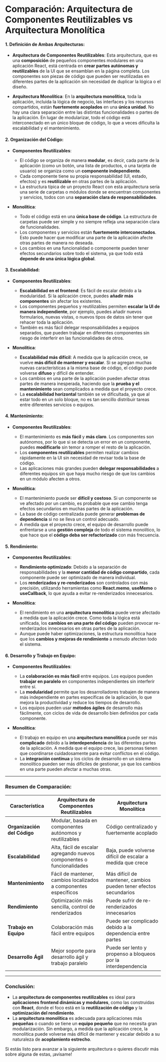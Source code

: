 # Comparación: **Arquitectura de Componentes Reutilizables vs Arquitectura Monolítica**

#### 1. **Definición de Ambas Arquitecturas**:
- **Arquitectura de Componentes Reutilizables**:
  Esta arquitectura, que es una **composición** de pequeños componentes modulares en una aplicación React, está centrada en **crear partes autónomas y reutilizables** de la UI que se ensamblan en la página completa. Los componentes son piezas de código que pueden ser reutilizadas en diferentes partes de la aplicación sin necesidad de duplicar la lógica o el diseño.

- **Arquitectura Monolítica**:
  En la **arquitectura monolítica**, toda la aplicación, incluida la lógica de negocio, las interfaces y los recursos compartidos, están **fuertemente acoplados** en una **única unidad**. No hay una clara separación entre las distintas funcionalidades o partes de la aplicación. En lugar de modularizar, todo el código está interconectado en un único bloque de código, lo que a veces dificulta la escalabilidad y el mantenimiento.

#### 2. **Organización del Código**:

- **Componentes Reutilizables**:
  - El código se organiza de manera **modular**, es decir, cada parte de la aplicación (como un botón, una lista de productos, o una tarjeta de usuario) se organiza como un **componente independiente**.
  - Cada componente tiene su propia responsabilidad (UI, estado, efectos) y es **reutilizable** en otras partes de la aplicación.
  - La estructura típica de un proyecto React con esta arquitectura sería una serie de carpetas o módulos donde se encuentran componentes y servicios, todos con una **separación clara de responsabilidades**.

- **Monolítica**:
  - Todo el código está en una **única base de código**. La estructura de carpetas puede ser simple y no siempre refleja una separación clara de funcionalidades.
  - Los componentes y servicios están **fuertemente interconectados**. Esto puede hacer que modificar una parte de la aplicación afecte otras partes de manera no deseada.
  - Los cambios en una funcionalidad o componente pueden tener efectos secundarios sobre todo el sistema, ya que todo está **depende de una única lógica global**.

#### 3. **Escalabilidad**:

- **Componentes Reutilizables**:
  - **Escalabilidad en el frontend**: Es fácil de escalar debido a la modularidad. Si la aplicación crece, puedes **añadir más componentes** sin afectar los existentes.
  - Los componentes pequeños y reutilizables permiten **escalar la UI de manera independiente**, por ejemplo, puedes añadir nuevos formularios, nuevas vistas, o nuevos tipos de datos sin tener que rehacer toda la aplicación.
  - También es más fácil delegar responsabilidades a equipos separados, que pueden trabajar en diferentes componentes sin riesgo de interferir en las funcionalidades de otros.

- **Monolítica**:
  - **Escalabilidad más difícil**: A medida que la aplicación crece, se vuelve **más difícil de mantener y escalar**. Si se agregan muchas nuevas características a la misma base de código, el código puede volverse **difuso** y difícil de entender.
  - Los cambios en una parte de la aplicación pueden afectar otras partes de manera inesperada, haciendo que la **prueba y el mantenimiento** sean complicados a medida que el proyecto crece.
  - La **escalabilidad horizontal** también se ve dificultada, ya que al estar todo en un solo bloque, no es tan sencillo distribuir tareas entre diferentes servicios o equipos.

#### 4. **Mantenimiento**:

- **Componentes Reutilizables**:
  - El mantenimiento es **más fácil** y **más claro**. Los componentes son autónomos, por lo que si se detecta un error en un componente, puedes **modificarlo** sin temor a romper el resto de la aplicación.
  - Los **componentes reutilizables** permiten realizar cambios rápidamente en la UI sin necesidad de revisar toda la base de código.
  - Las aplicaciones más grandes pueden **delegar responsabilidades** a diferentes equipos sin que haya mucho riesgo de que los cambios en un módulo afecten a otros.

- **Monolítica**:
  - El mantenimiento puede ser **difícil y costoso**. Si un componente se ve afectado por un cambio, es probable que ese cambio tenga efectos secundarios en muchas partes de la aplicación.
  - La base de código centralizada puede generar **problemas de dependencia** si no se lleva un control adecuado.
  - A medida que el proyecto crece, el equipo de desarrollo puede enfrentarse a una **gestión compleja** de todo el sistema monolítico, lo que hace que el **código deba ser refactorizado** con más frecuencia.

#### 5. **Rendimiento**:

- **Componentes Reutilizables**:
  - **Rendimiento optimizado**: Debido a la separación de responsabilidades y la **menor cantidad de código compartido**, cada componente puede ser optimizado de manera individual.
  - Los **renderizados y re-renderizados** son controlados con más precisión, utilizando herramientas como **React.memo**, **useMemo** o **useCallback**, lo que ayuda a evitar re-renderizados innecesarios.

- **Monolítica**:
  - El rendimiento en una **arquitectura monolítica** puede verse afectado a medida que la aplicación crece. Como toda la lógica está unificada, los **cambios en una parte del código** pueden provocar re-renderizados innecesarios en otras partes de la aplicación.
  - Aunque puede haber optimizaciones, la estructura monolítica hace que los **cambios y mejoras de rendimiento** a menudo afecten todo el sistema.

#### 6. **Desarrollo y Trabajo en Equipo**:

- **Componentes Reutilizables**:
  - La **colaboración es más fácil** entre equipos. Los equipos pueden **trabajar en paralelo** en componentes independientes sin interferir entre sí.
  - La **modularidad** permite que los desarrolladores trabajen de manera más independiente en partes específicas de la aplicación, lo que mejora la productividad y reduce los tiempos de desarrollo.
  - Los equipos pueden usar **métodos ágiles** de desarrollo más fácilmente, con ciclos de vida de desarrollo bien definidos por cada componente.

- **Monolítica**:
  - El trabajo en equipo en una **arquitectura monolítica** puede ser más **complicado** debido a la **interdependencia** de las diferentes partes de la aplicación. A medida que el equipo crece, las personas tienen que coordinarse cuidadosamente para evitar conflictos en el código.
  - La **integración continua** y los ciclos de desarrollo en un sistema monolítico pueden ser más difíciles de gestionar, ya que los cambios en una parte pueden afectar a muchas otras.

---

### **Resumen de Comparación**:

| Característica           | **Arquitectura de Componentes Reutilizables** | **Arquitectura Monolítica** |
|--------------------------|----------------------------------------------|-----------------------------|
| **Organización del Código** | Modular, basada en componentes autónomos y reutilizables | Código centralizado y fuertemente acoplado |
| **Escalabilidad**         | Alta, fácil de escalar agregando nuevos componentes o funcionalidades | Baja, puede volverse difícil de escalar a medida que crece |
| **Mantenimiento**         | Fácil de mantener, cambios localizados a componentes específicos | Más difícil de mantener, cambios pueden tener efectos secundarios |
| **Rendimiento**           | Optimización más sencilla, control de renderizados | Puede sufrir de re-renderizados innecesarios |
| **Trabajo en Equipo**     | Colaboración más fácil entre equipos | Puede ser complicado debido a la dependencia entre partes |
| **Desarrollo Ágil**       | Mejor soporte para desarrollo ágil y trabajo paralelo | Puede ser lento y propenso a bloqueos por la interdependencia |

---

### **Conclusión**:
- La **arquitectura de componentes reutilizables** es ideal para **aplicaciones frontend dinámicas y modulares**, como las construidas con **React**, donde el foco está en la **reutilización de código** y la **optimización del rendimiento**.
- La **arquitectura monolítica** es adecuada para aplicaciones más **pequeñas** o cuando se tiene un **equipo pequeño** que no necesita gran modularización. Sin embargo, a medida que la aplicación crece, la monolítica puede volverse más difícil de mantener y escalar debido a su naturaleza de **acoplamiento estrecho**.

Si estás listo para avanzar a la siguiente arquitectura o quieres discutir más sobre alguna de estas, ¡avísame!

